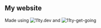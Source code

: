 ## My website

Made using ![11ty.dev](https://www.11ty.dev/ "11ty") and ![11ty-get-going](https://github.com/kevh-c/11ty-get-going "11ty-get-going")
